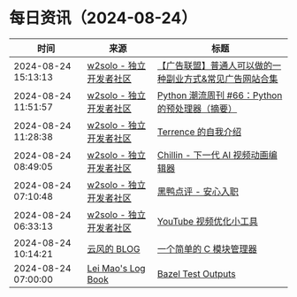 ﻿# 每日资讯（2024-08-24）

|时间|来源|标题|
|---|---|---|
|2024-08-24 15:13:13|[w2solo - 独立开发者社区](https://w2solo.com/topics/feed)|[【广告联盟】普通人可以做的一种副业方式&常见广告网站合集](https://w2solo.com/topics/4959)|
|2024-08-24 11:51:57|[w2solo - 独立开发者社区](https://w2solo.com/topics/feed)|[Python 潮流周刊 #66：Python 的预处理器（摘要）](https://w2solo.com/topics/4958)|
|2024-08-24 11:28:38|[w2solo - 独立开发者社区](https://w2solo.com/topics/feed)|[Terrence 的自我介绍](https://w2solo.com/topics/4957)|
|2024-08-24 08:49:05|[w2solo - 独立开发者社区](https://w2solo.com/topics/feed)|[Chillin - 下一代 AI 视频动画编辑器](https://w2solo.com/topics/4956)|
|2024-08-24 07:10:48|[w2solo - 独立开发者社区](https://w2solo.com/topics/feed)|[黑鸭点评 - 安心入职](https://w2solo.com/topics/4955)|
|2024-08-24 06:33:13|[w2solo - 独立开发者社区](https://w2solo.com/topics/feed)|[YouTube 视频优化小工具](https://w2solo.com/topics/4954)|
|2024-08-24 10:14:21|[云风的 BLOG](http://blog.codingnow.com/atom.xml)|[一个简单的 C 模块管理器](https://blog.codingnow.com/2024/08/cmod.html)|
|2024-08-24 07:00:00|[Lei Mao's Log Book](https://leimao.github.io/atom.xml)|[Bazel Test Outputs](https://leimao.github.io/blog/Bazel-Test-Outputs/)|
